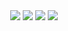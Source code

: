<div align="center">
  <a href="https://github.com/dodoris-dev%22%3E
  <img height="180em" src="https://github-readme-stats.vercel.app/api?username=dodoris-dev&show_icons=true&theme=merko&include_all_commits=true&count_private=true%22/%3E
  <img height="90em" src="https://github-readme-stats.vercel.app/api/top-langs/?username=dodoris-dev&layout=compact&langs_count=7&theme=merko%22/%3E

</div>

 <div> 
  <a href="https://instagram.com/isadoracaprini" target="_blank"><img src="https://img.shields.io/badge/-Instagram-%23E4405F?style=for-the-badge&logo=instagram&logoColor=white" target="_blank"></a>
     <a href="https://www.twitch.tv/dodoriss" target="_blank"><img src="https://img.shields.io/badge/Twitch-9146FF?style=for-the-badge&logo=twitch&logoColor=white" target="_blank"></a>
  <a href = "mailto:idmoncap@gmail.com"><img src="https://img.shields.io/badge/-Gmail-%23333?style=for-the-badge&logo=gmail&logoColor=white" target="_blank"></a>
  <a href="https://www.linkedin.com/in/yuri-vettoraci-carvalho-85577819b/" target="_blank"><img src="https://img.shields.io/badge/-LinkedIn-%230077B5?style=for-the-badge&logo=linkedin&logoColor=white" target="_blank"></a> 
 
</div>

